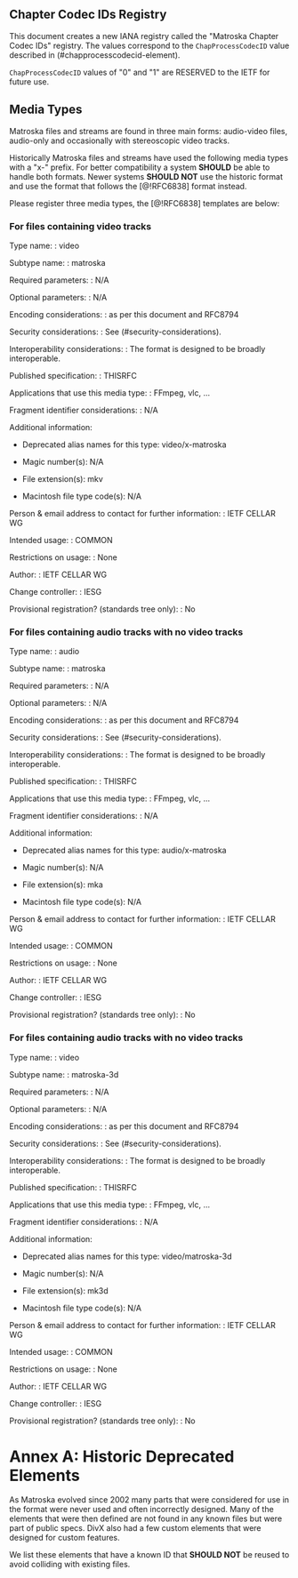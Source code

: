 


## Chapter Codec IDs Registry

This document creates a new IANA registry called the "Matroska Chapter Codec IDs" registry.
The values correspond to the `ChapProcessCodecID` value described in (#chapprocesscodecid-element).

`ChapProcessCodecID` values of "0" and "1" are RESERVED to the IETF for future use.

## Media Types

Matroska files and streams are found in three main forms: audio-video files, audio-only and occasionally with stereoscopic video tracks.

Historically Matroska files and streams have used the following media types with a "x-" prefix.
For better compatibility a system **SHOULD** be able to handle both formats.
Newer systems **SHOULD NOT** use the historic format and use the format that follows the [@!RFC6838] format instead.

Please register three media types, the [@!RFC6838] templates are below:

### For files containing video tracks

Type name:
: video

Subtype name:
: matroska

Required parameters:
: N/A

Optional parameters:
: N/A

Encoding considerations:
: as per this document and RFC8794

Security considerations:
: See (#security-considerations).

Interoperability considerations:
: The format is designed to be broadly interoperable.

Published specification:
: THISRFC

Applications that use this media type:
: FFmpeg, vlc, ...

Fragment identifier considerations:
: N/A

Additional information:

  - Deprecated alias names for this type: video/x-matroska

  - Magic number(s): N/A

  - File extension(s): mkv

  - Macintosh file type code(s): N/A

Person & email address to contact for further information:
: IETF CELLAR WG

Intended usage:
: COMMON

Restrictions on usage:
: None

Author:
: IETF CELLAR WG

Change controller:
: IESG

Provisional registration? (standards tree only):
: No

### For files containing audio tracks with no video tracks

Type name:
: audio

Subtype name:
: matroska

Required parameters:
: N/A

Optional parameters:
: N/A

Encoding considerations:
: as per this document and RFC8794

Security considerations:
: See (#security-considerations).

Interoperability considerations:
: The format is designed to be broadly interoperable.

Published specification:
: THISRFC

Applications that use this media type:
: FFmpeg, vlc, ...

Fragment identifier considerations:
: N/A

Additional information:

  - Deprecated alias names for this type: audio/x-matroska

  - Magic number(s): N/A

  - File extension(s): mka

  - Macintosh file type code(s): N/A

Person & email address to contact for further information:
: IETF CELLAR WG

Intended usage:
: COMMON

Restrictions on usage:
: None

Author:
: IETF CELLAR WG

Change controller:
: IESG

Provisional registration? (standards tree only):
: No

### For files containing audio tracks with no video tracks

Type name:
: video

Subtype name:
: matroska-3d

Required parameters:
: N/A

Optional parameters:
: N/A

Encoding considerations:
: as per this document and RFC8794

Security considerations:
: See (#security-considerations).

Interoperability considerations:
: The format is designed to be broadly interoperable.

Published specification:
: THISRFC

Applications that use this media type:
: FFmpeg, vlc, ...

Fragment identifier considerations:
: N/A

Additional information:

  - Deprecated alias names for this type: video/matroska-3d

  - Magic number(s): N/A

  - File extension(s): mk3d

  - Macintosh file type code(s): N/A

Person & email address to contact for further information:
: IETF CELLAR WG

Intended usage:
: COMMON

Restrictions on usage:
: None

Author:
: IETF CELLAR WG

Change controller:
: IESG

Provisional registration? (standards tree only):
: No

# Annex A: Historic Deprecated Elements

As Matroska evolved since 2002 many parts that were considered for use in the format were never
used and often incorrectly designed. Many of the elements that were then defined are not
found in any known files but were part of public specs. DivX also had a few custom elements that
were designed for custom features.

We list these elements that have a known ID that **SHOULD NOT** be reused to avoid colliding
with existing files.

